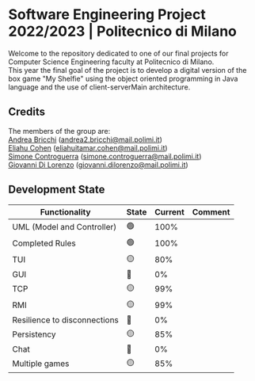 # Software Engineering Project 2022/2023 | Politecnico di Milano

Welcome to the repository dedicated to one of our final projects for Computer Science Engineering faculty at Politecnico di Milano.  
This year the final goal of the project is to develop a digital version of the box game "My Shelfie" using the object oriented programming in Java language and the use of client-serverMain architecture.

## Credits

The members of the group are:  
[Andrea Bricchi](https://github.com/andrebricchi) (andrea2.bricchi@mail.polimi.it)  
[Eliahu Cohen](https://github.com/EliahuC) (eliahuitamar.cohen@mail.polimi.it)  
[Simone Controguerra](https://github.com/simocigi) (simone.controguerra@mail.polimi.it)  
[Giovanni Di Lorenzo](https://github.com/GiovanniDiLorenzo) (giovanni.dilorenzo@mail.polimi.it)

## Development State

|Functionality   	|State   	|Current   	|Comment   	|
|---	|---	|---	|---	|
|UML (Model and Controller)   	|🟢   	|100%   	|   	|
|Completed Rules   	|🟢   	|100%   	|   	|
|TUI   	|🟡   	|80%   	|    	|
|GUI   	|🔴   	|0%   	|    	|
|TCP   	|🟡   	|99%   	|    	|
|RMI   	|🟡   	|99%   	|   	|
|Resilience to disconnections   	|🔴   	|0%   	|   	|
|Persistency   	|🟡   	|85%   	|   	|
|Chat   	|🔴   	|0%   	|   	|
|Multiple games   	|🟡   	|85%   	|   	|
